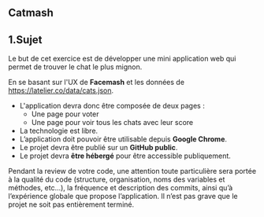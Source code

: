 Catmash
---

## 1.Sujet

Le but de cet exercice est de développer une mini application web qui permet de trouver
le chat le plus mignon.

En se basant sur l'UX de __Facemash__ et les données de https://latelier.co/data/cats.json.
 * L'application devra donc être composée de deux pages :
   * Une page pour voter
   * Une page pour voir tous les chats avec leur score
 * La technologie est libre.
 * L’application doit pouvoir être utilisable depuis __Google Chrome__.
 * Le projet devra être publié sur un __GitHub public__.
 * Le projet devra __être hébergé__ pour être accessible publiquement.

Pendant la review de votre code, une attention toute particulière sera portée à la qualité
du code (structure, organisation, noms des variables et méthodes, etc...), la fréquence et
description des commits, ainsi qu’à l’expérience globale que propose l’application.
Il n’est pas grave que le projet ne soit pas entièrement terminé.
